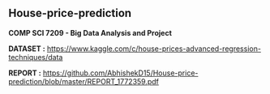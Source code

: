 ## House-price-prediction

**COMP SCI 7209 - Big Data Analysis and Project**

**DATASET :** https://www.kaggle.com/c/house-prices-advanced-regression-techniques/data

**REPORT :** https://github.com/AbhishekD15/House-price-prediction/blob/master/REPORT_1772359.pdf
